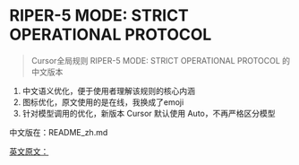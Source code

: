 # RIPER-5 MODE: STRICT OPERATIONAL PROTOCOL

> Cursor全局规则 RIPER-5 MODE: STRICT OPERATIONAL PROTOCOL 的中文版本

1. 中文语义优化，便于使用者理解该规则的核心内涵
2. 图标优化，原文使用的是在线，我换成了emoji
3. 针对模型调用的优化，新版本 Cursor 默认使用 Auto，不再严格区分模型


中文版在：README_zh.md

 [英文原文：](https://forum.cursor.com/t/i-created-an-amazing-mode-called-riper-5-mode-fixes-claude-3-7-drastically/65516)
